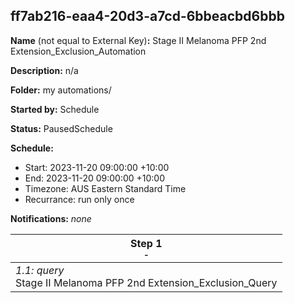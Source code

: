 ## ff7ab216-eaa4-20d3-a7cd-6bbeacbd6bbb

**Name** (not equal to External Key)**:** Stage II Melanoma PFP 2nd Extension_Exclusion_Automation

**Description:** n/a

**Folder:** my automations/

**Started by:** Schedule

**Status:** PausedSchedule

**Schedule:**

* Start: 2023-11-20 09:00:00 +10:00
* End: 2023-11-20 09:00:00 +10:00
* Timezone: AUS Eastern Standard Time
* Recurrance: run only once

**Notifications:** _none_


| Step 1<br>_<small>-</small>_ |
| --- |
| _1.1: query_<br>Stage II Melanoma PFP 2nd Extension_Exclusion_Query |
